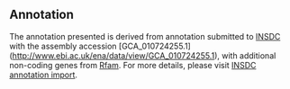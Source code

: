 
Annotation
----------

The annotation presented is derived from annotation submitted to
[INSDC](http://www.insdc.org) with the assembly accession [GCA\_010724255.1]
(http://www.ebi.ac.uk/ena/data/view/GCA_010724255.1),
with additional non-coding genes from
[Rfam](http://rfam.xfam.org/). For more details, please visit [INSDC
annotation import](http://ensemblgenomes.org/info/data/insdc_annotation).
